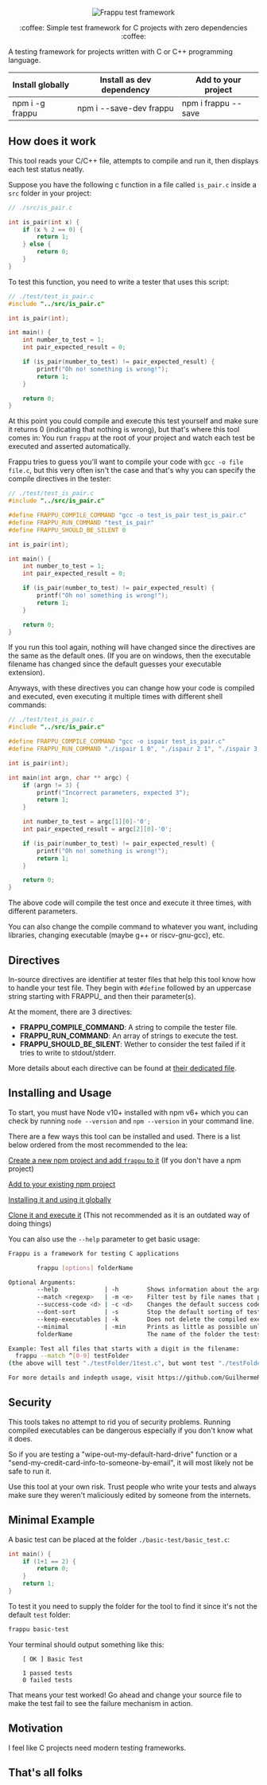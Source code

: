 <p align="center"><img src="https://github.com/GuilhermeRossato/frappu/blob/master/assets/frappu-logo-heavy-im-fell-english.png?raw=true" alt="Frappu test framework"/></p>
<p align="center">:coffee: Simple test framework for C projects with zero dependencies :coffee:</p>

A testing framework for projects written with C or C++ programming language.

| Install globally      | Install as dev dependency      | Add to your project |
| --------------------- | ------------------------------ | ------------------- |
| npm i -g frappu       | npm i --save-dev frappu        | npm i frappu --save |

## How does it work

This tool reads your C/C++ file, attempts to compile and run it, then displays each test status neatly.

Suppose you have the following c function in a file called `is_pair.c` inside a `src` folder in your project:

```c
// ./src/is_pair.c

int is_pair(int x) {
    if (x % 2 == 0) {
        return 1;
    } else {
        return 0;
    }
}
```

To test this function, you need to write a tester that uses this script:

```c
// ./test/test_is_pair.c
#include "../src/is_pair.c"

int is_pair(int);

int main() {
    int number_to_test = 1;
    int pair_expected_result = 0;

    if (is_pair(number_to_test) != pair_expected_result) {
        printf("Oh no! something is wrong!");
        return 1;
    }

    return 0;
}
```

At this point you could compile and execute this test yourself and make sure it returns 0 (indicating that nothing is wrong), but that's where this tool comes in: You run `frappu` at the root of your project and watch each test be executed and asserted automatically.

Frappu tries to guess you'll want to compile your code with `gcc -o file file.c`, but this very often isn't the case and that's why you can specify the compile directives in the tester:

```c
// ./test/test_is_pair.c
#include "../src/is_pair.c"

#define FRAPPU_COMPILE_COMMAND "gcc -o test_is_pair test_is_pair.c"
#define FRAPPU_RUN_COMMAND "test_is_pair"
#define FRAPPU_SHOULD_BE_SILENT 0

int is_pair(int);

int main() {
    int number_to_test = 1;
    int pair_expected_result = 0;

    if (is_pair(number_to_test) != pair_expected_result) {
        printf("Oh no! something is wrong!");
        return 1;
    }

    return 0;
}
```

If you run this tool again, nothing will have changed since the directives are the same as the default ones. (If you are on windows, then the executable filename has changed since the default guesses your executable extension).

Anyways, with these directives you can change how your code is compiled and executed, even executing it multiple times with different shell commands:


```c
// ./test/test_is_pair.c
#include "../src/is_pair.c"

#define FRAPPU_COMPILE_COMMAND "gcc -o ispair test_is_pair.c"
#define FRAPPU_RUN_COMMAND "./ispair 1 0", "./ispair 2 1", "./ispair 3 0"

int is_pair(int);

int main(int argn, char ** argc) {
    if (argn != 3) {
        printf("Incorrect parameters, expected 3");
        return 1;
    }

    int number_to_test = argc[1][0]-'0';
    int pair_expected_result = argc[2][0]-'0';

    if (is_pair(number_to_test) != pair_expected_result) {
        printf("Oh no! something is wrong!");
        return 1;
    }

    return 0;
}
```

The above code will compile the test once and execute it three times, with different parameters.

You can also change the compile command to whatever you want, including libraries, changing executable (maybe g++ or riscv-gnu-gcc), etc.

## Directives

In-source directives are identifier at tester files that help this tool know how to handle your test file. They begin with `#define` followed by an uppercase string starting with FRAPPU_ and then their parameter(s).

At the moment, there are 3 directives:

 - **FRAPPU_COMPILE_COMMAND**: A string to compile the tester file.
 - **FRAPPU_RUN_COMMAND**: An array of strings to execute the test.
 - **FRAPPU_SHOULD_BE_SILENT**: Wether to consider the test failed if it tries to write to stdout/stderr.

More details about each directive can be found at [their dedicated file](https://github.com/GuilhermeRossato/frappu/blob/master/docs/directives.md).

## Installing and Usage

To start, you must have Node v10+ installed with npm v6+ which you can check by running `node --version` and `npm --version` in your command line.

There are a few ways this tool can be installed and used. There is a list below ordered from the most recommended to the lea:

[Create a new npm project and add `frappu` to it](https://github.com/GuilhermeRossato/frappu/blob/master/docs/add-to-new-npm-project.md) (If you don't have a npm project)

[Add to your existing npm project](https://github.com/GuilhermeRossato/frappu/blob/master/docs/add-to-existing-npm-project.md)

[Installing it and using it globally](https://github.com/GuilhermeRossato/frappu/blob/master/docs/global-install-usage.md)

[Clone it and execute it](https://github.com/GuilhermeRossato/frappu/blob/master/docs/clone-and-execute.md) (This not recommended as it is an outdated way of doing things)

You can also use the `--help` parameter to get basic usage:

```sh
Frappu is a framework for testing C applications

        frappu [options] folderName

Optional Arguments:
        --help             | -h        Shows information about the argument options
        --match <regexp>   | -m <e>    Filter test by file names that passes a RegExp, ignoring others, case insensitive
        --success-code <d> | -c <d>    Changes the default success code indicator from 0 to a specific integer
        --dont-sort        | -s        Stop the default sorting of tests by filename and foldername
        --keep-executables | -k        Does not delete the compiled executables used for tests at the test folder
        --minimal          | -min      Prints as little as possible unless there were errors. Dots for passed, F for failures
        folderName                     The name of the folder the tests are to be found (default "test")

Example: Test all files that starts with a digit in the filename:
  frappu --match ^[0-9] testFolder
(the above will test "./testFolder/1test.c", but wont test "./testFolder/othertest1.c")

For more details and indepth usage, visit https://github.com/GuilhermeRossato/frappu
```

## Security

This tools takes no attempt to rid you of security problems. Running compiled executables can be dangerous especially if you don't know what it does.

So if you are testing a "wipe-out-my-default-hard-drive" function or a "send-my-credit-card-info-to-someone-by-email", it will most likely not be safe to run it.

Use this tool at your own risk. Trust people who write your tests and always make sure they weren't maliciously edited by someone from the internets.

## Minimal Example

A basic test can be placed at the folder `./basic-test/basic_test.c`:

```c
int main() {
	if (1+1 == 2) {
		return 0;
	}
	return 1;
}
```

To test it you need to supply the folder for the tool to find it since it's not the default `test` folder:

```bash
frappu basic-test
```

Your terminal should output something like this:

```
	[ OK ] Basic Test

	1 passed tests
	0 failed tests
```

That means your test worked! Go ahead and change your source file to make the test fail to see the failure mechanism in action.

## Motivation

I feel like C projects need modern testing frameworks.

## That's all folks
